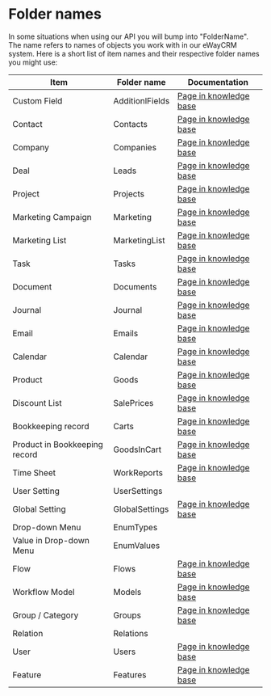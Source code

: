 # Folder names
In some situations when using our API you will bump into "FolderName". The name refers to names of objects you work with in our eWayCRM system. Here is a short list of item names and their respective folder names you might use:

| Item | Folder name | Documentation |
|--|--|--|
| Custom Field | AdditionlFields | [Page in knowledge base](https://kb.eway-crm.com/documentation/5-administration-application/5-5-custom-field) |
| Contact | Contacts | [Page in knowledge base](https://kb.eway-crm.com/documentation/4-modules/contacts) |
| Company | Companies | [Page in knowledge base](https://kb.eway-crm.com/documentation/4-modules/companies) |
| Deal | Leads | [Page in knowledge base](https://kb.eway-crm.com/documentation/4-modules/leads) |
| Project | Projects | [Page in knowledge base](https://kb.eway-crm.com/documentation/4-modules/projects) |
| Marketing Campaign | Marketing | [Page in knowledge base](https://kb.eway-crm.com/documentation/4-modules/marketing) |
| Marketing List | MarketingList | [Page in knowledge base](https://kb.eway-crm.com/documentation/4-modules/marketing) |
| Task | Tasks | [Page in knowledge base](https://kb.eway-crm.com/documentation/4-modules/tasks) |
| Document | Documents | [Page in knowledge base](https://kb.eway-crm.com/documentation/4-modules/documents) |
| Journal | Journal | [Page in knowledge base](https://kb.eway-crm.com/documentation/4-modules/journal) |
| Email | Emails | [Page in knowledge base](https://kb.eway-crm.com/documentation/4-modules/e-mails) |
| Calendar | Calendar | [Page in knowledge base](https://kb.eway-crm.com/documentation/4-modules/calendar) |
| Product | Goods | [Page in knowledge base](https://kb.eway-crm.com/documentation/4-modules/goods) |
| Discount List | SalePrices | [Page in knowledge base](https://kb.eway-crm.com/documentation/4-modules/sale-prices) |
| Bookkeeping record | Carts | [Page in knowledge base](https://kb.eway-crm.com/documentation/4-modules/carts) |
| Product in Bookkeeping record | GoodsInCart | [Page in knowledge base](https://kb.eway-crm.com/documentation/4-modules/carts) |
| Time Sheet | WorkReports | [Page in knowledge base](https://kb.eway-crm.com/documentation/4-modules/work-reports) |
| User Setting | UserSettings |  |
| Global Setting | GlobalSettings | [Page in knowledge base](https://kb.eway-crm.com/documentation/5-administration-application/5-7-global-settings) |
| Drop-down Menu | EnumTypes |  |
| Value in Drop-down Menu | EnumValues |  |
| Flow | Flows | [Page in knowledge base](https://kb.eway-crm.com/documentation/5-administration-application/5-11-workflow-diagrams) |
| Workflow Model | Models | [Page in knowledge base](https://kb.eway-crm.com/documentation/5-administration-application/5-11-workflow-diagrams) |
| Group / Category | Groups | [Page in knowledge base](https://kb.eway-crm.com/documentation/5-administration-application/5-2-groups) |
| Relation | Relations |  |
| User | Users | [Page in knowledge base](https://kb.eway-crm.com/documentation/4-modules/users) |
| Feature | Features | [Page in knowledge base](https://kb.eway-crm.com/documentation/5-administration-application/5-6-features) |
